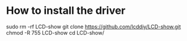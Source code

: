 # How to install the driver
sudo rm -rf LCD-show
git clone https://github.com/lcddiy/LCD-show.git
chmod -R 755 LCD-show
cd LCD-show/
